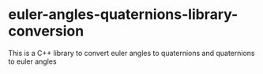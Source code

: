 # euler-angles-quaternions-library-conversion
This is a C++ library to convert euler angles to quaternions and quaternions to euler angles
